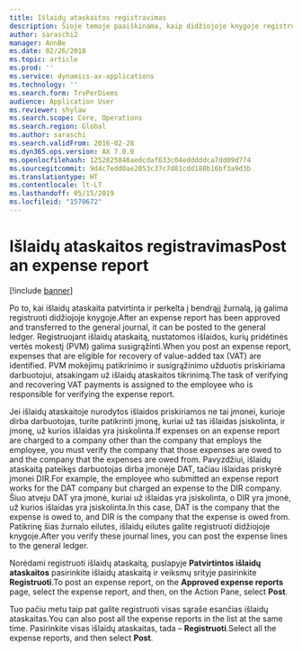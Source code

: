 ```yaml
---
title: Išlaidų ataskaitos registravimas
description: Šioje temoje paaiškinama, kaip didžiojoje knygoje registruoti išlaidų ataskaitą.
author: saraschi2
manager: AnnBe
ms.date: 02/26/2018
ms.topic: article
ms.prod: ''
ms.service: dynamics-ax-applications
ms.technology: ''
ms.search.form: TrvPerDiems
audience: Application User
ms.reviewer: shylaw
ms.search.scope: Core, Operations
ms.search.region: Global
ms.author: saraschi
ms.search.validFrom: 2016-02-28
ms.dyn365.ops.version: AX 7.0.0
ms.openlocfilehash: 1252825848aedcdaf633c04edddddca7dd09d774
ms.sourcegitcommit: 9d4c7edd0ae2053c37c7d81cdd180b16bf3a9d3b
ms.translationtype: HT
ms.contentlocale: lt-LT
ms.lasthandoff: 05/15/2019
ms.locfileid: "1570672"
---
```

# <a name="post-an-expense-report"></a><span data-ttu-id="5a89e-103">Išlaidų ataskaitos registravimas</span><span class="sxs-lookup"><span data-stu-id="5a89e-103">Post an expense report</span></span>

[!include [banner](../includes/banner.md)]

<span data-ttu-id="5a89e-104">Po to, kai išlaidų ataskaita patvirtinta ir perkelta į bendrąjį žurnalą, ją galima registruoti didžiojoje knygoje.</span><span class="sxs-lookup"><span data-stu-id="5a89e-104">After an expense report has been approved and transferred to the general journal, it can be posted to the general ledger.</span></span> <span data-ttu-id="5a89e-105">Registruojant išlaidų ataskaitą, nustatomos išlaidos, kurių pridėtinės vertės mokestį (PVM) galima susigrąžinti.</span><span class="sxs-lookup"><span data-stu-id="5a89e-105">When you post an expense report, expenses that are eligible for recovery of value-added tax (VAT) are identified.</span></span> <span data-ttu-id="5a89e-106">PVM mokėjimų patikrinimo ir susigrąžinimo užduotis priskiriama darbuotojui, atsakingam už išlaidų ataskaitos tikrinimą.</span><span class="sxs-lookup"><span data-stu-id="5a89e-106">The task of verifying and recovering VAT payments is assigned to the employee who is responsible for verifying the expense report.</span></span>

<span data-ttu-id="5a89e-107">Jei išlaidų ataskaitoje nurodytos išlaidos priskiriamos ne tai įmonei, kurioje dirba darbuotojas, turite patikrinti įmonę, kuriai už tas išlaidas įsiskolinta, ir įmonę, už kurios išlaidas yra įsiskolinta.</span><span class="sxs-lookup"><span data-stu-id="5a89e-107">If expenses on an expense report are charged to a company other than the company that employs the employee, you must verify the company that those expenses are owed to and the company that the expenses are owed from.</span></span> <span data-ttu-id="5a89e-108">Pavyzdžiui, išlaidų ataskaitą pateikęs darbuotojas dirba įmonėje DAT, tačiau išlaidas priskyrė įmonei DIR.</span><span class="sxs-lookup"><span data-stu-id="5a89e-108">For example, the employee who submitted an expense report works for the DAT company but charged an expense to the DIR company.</span></span> <span data-ttu-id="5a89e-109">Šiuo atveju DAT yra įmonė, kuriai už išlaidas yra įsiskolinta, o DIR yra įmonė, už kurios išlaidas yra įsiskolinta.</span><span class="sxs-lookup"><span data-stu-id="5a89e-109">In this case, DAT is the company that the expense is owed to, and DIR is the company that the expense is owed from.</span></span> <span data-ttu-id="5a89e-110">Patikrinę šias žurnalo eilutes, išlaidų eilutes galite registruoti didžiojoje knygoje.</span><span class="sxs-lookup"><span data-stu-id="5a89e-110">After you verify these journal lines, you can post the expense lines to the general ledger.</span></span>

<span data-ttu-id="5a89e-111">Norėdami registruoti išlaidų ataskaitą, puslapyje **Patvirtintos išlaidų ataskaitos** pasirinkite išlaidų ataskaitą ir veiksmų srityje pasirinkite **Registruoti**.</span><span class="sxs-lookup"><span data-stu-id="5a89e-111">To post an expense report, on the **Approved expense reports** page, select the expense report, and then, on the Action Pane, select **Post**.</span></span>

<span data-ttu-id="5a89e-112">Tuo pačiu metu taip pat galite registruoti visas sąraše esančias išlaidų ataskaitas.</span><span class="sxs-lookup"><span data-stu-id="5a89e-112">You can also post all the expense reports in the list at the same time.</span></span> <span data-ttu-id="5a89e-113">Pasirinkite visas išlaidų ataskaitas, tada – **Registruoti**.</span><span class="sxs-lookup"><span data-stu-id="5a89e-113">Select all the expense reports, and then select **Post**.</span></span>
